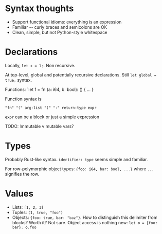 # Syntax thoughts

- Support functional idioms: everything is an expression
- Familiar -- curly braces and semicolons are OK
- Clean, simple, but not Python-style whitespace

# Declarations
Locally, `let x = 1;`. Non recursive.

At top-level, global and potentially recursive declarations. Still `let global = true;` syntax.

Functions: `let f = fn (a: i64, b: bool): () { ... }

Function syntax is

  `"fn" "(" arg-list ")" ":" return-type expr`

`expr` can be a block or just a simple expression

TODO: Immutable v mutable vars?

# Types
Probably Rust-like syntax. `identifier: type` seems simple and familiar.

For row-polymorphic object types: `{foo: i64, bar: bool, ...}` where `...` signifies the row.

# Values

- Lists: `[1, 2, 3]`
- Tuples: `(1, true, "foo")`
- Objects: `{foo: true, bar: "baz"}`. How to distinguish this delimiter from blocks? Worth it? Not sure. Object access is nothing new: `let o = {foo: bar}; o.foo`
